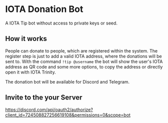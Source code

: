
# IOTA Donation Bot
A IOTA Tip bot without access to private keys or seed.


## How it works
People can donate to people, which are registered within the system. The register step is just to add a valid IOTA address, where the donations will be sent to. With the command `!tip @username` the bot will show the user's IOTA address as QR code and some more options, to copy the address or directly open it with IOTA Trinity. 

The donation bot will be available for Discord and Telegram.

## Invite to the your Server
https://discord.com/api/oauth2/authorize?client_id=724508827256619108&permissions=0&scope=bot